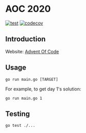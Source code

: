 # AOC 2020

[![test](https://github.com/anhpngt/aoc2020/actions/workflows/test.yml/badge.svg)](https://github.com/anhpngt/aoc2020/actions)
[![codecov](https://codecov.io/gh/anhpngt/aoc2020/branch/master/graph/badge.svg)](https://codecov.io/gh/anhpngt/aoc2020)

## Introduction

Website: [Advent Of Code](https://adventofcode.com/)

## Usage

```shell
go run main.go [TARGET]
```

For example, to get day 1's solution:

```shell
go run main.go 1
```

## Testing

```shell
go test ./...
```

